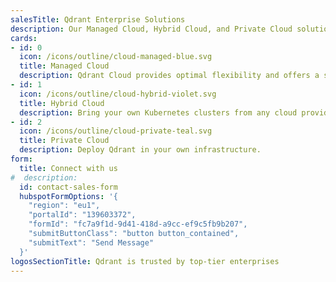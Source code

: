 ```yaml
---
salesTitle: Qdrant Enterprise Solutions
description: Our Managed Cloud, Hybrid Cloud, and Private Cloud solutions offer flexible deployment options for top-tier data privacy.
cards:
- id: 0
  icon: /icons/outline/cloud-managed-blue.svg
  title: Managed Cloud
  description: Qdrant Cloud provides optimal flexibility and offers a suite of features focused on efficient and scalable vector search - fully managed. Available on AWS, Google Cloud, and Azure.
- id: 1
  icon: /icons/outline/cloud-hybrid-violet.svg
  title: Hybrid Cloud
  description: Bring your own Kubernetes clusters from any cloud provider, on-premise infrastructure, or edge locations and connect them to the Managed Cloud.
- id: 2
  icon: /icons/outline/cloud-private-teal.svg
  title: Private Cloud
  description: Deploy Qdrant in your own infrastructure.
form:
  title: Connect with us
#  description:
  id: contact-sales-form
  hubspotFormOptions: '{
    "region": "eu1",
    "portalId": "139603372",
    "formId": "fc7a9f1d-9d41-418d-a9cc-ef9c5fb9b207",
    "submitButtonClass": "button button_contained",
    "submitText": "Send Message"
  }'
logosSectionTitle: Qdrant is trusted by top-tier enterprises
---
```


